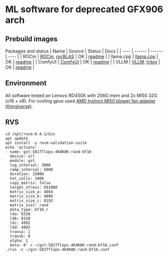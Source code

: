 # ML software for deprecated GFX906 arch

## Prebuild images
Packages and status
| Name | Source | Status | Docs |
| ---- | ------ | ------ | ---- |
| ROCm | [ROCm](https://github.com/ROCm/ROCm), [rocBLAS](https://github.com/ROCm/rocBLAS) | OK | [readme](./rocm/readme.md) |
| llama.cpp | [llama.cpp](https://github.com/ggml-org/llama.cpp) | OK | [readme](./llama.cpp/readme.md) |
| ComfyUI | [ComfyUI](https://github.com/comfyanonymous/ComfyUI) | OK | [readme](./comfyui/readme.md) |
| VLLM | [VLLM](https://github.com/nlzy/vllm-gfx906), [triton](https://github.com/nlzy/triton-gfx906) | OK | [readme](./vllm/readme.md) |

## Environment
All software tested on Lenovo RD450X with 256G mem and 2x MI50 32G (x16 + x8). For cooling gpus used [AMD Instinct MI50 blower fan adapter (thingiverse)](https://www.thingiverse.com/thing:7153218).

## RVS
```shell
cd /opt/rocm-6.4.1/bin
apt update
apt install -y rocm-validation-suite
echo 'actions:
- name: gst-581Tflops-4K4K8K-rand-bf16
  device: all
  module: gst
  log_interval: 3000
  ramp_interval: 5000
  duration: 15000
  hot_calls: 1000
  copy_matrix: false
  target_stress: 581000
  matrix_size_a: 4864
  matrix_size_b: 4096
  matrix_size_c: 8192
  matrix_init: rand
  data_type: bf16_r
  lda: 8320
  ldb: 8320
  ldc: 4992
  ldd: 4992
  transa: 1
  transb: 0
  alpha: 1
  beta: 0' > ~/gst-581Tflops-4K4K8K-rand-bf16.conf
./rvs -c ~/gst-581Tflops-4K4K8K-rand-bf16.conf
```


